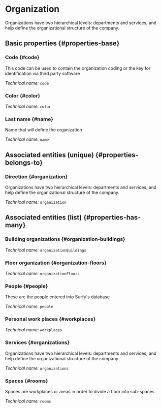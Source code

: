 # Organization
<!--- THIS FILE IS GENERATED PLEASE DO NOT EDIT IT DIRECTLY --->

Organizations have two hierarchical levels: departments and services, and help define the organizational structure of the company.

<OH code="organization"/>


## Basic properties {#properties-base}

### Code {#code}

This code can be used to contain the organization coding or the key for identification via third party software

*Technical name:* ```code```
<PH code="organization:code"/>

### Color {#color}



*Technical name:* ```color```
<PH code="organization:color"/>

### Last name {#name}

Name that will define the organization

*Technical name:* ```name```
<PH code="organization:name"/>


## Associated entities (unique) {#properties-belongs-to}

### Direction {#organization}

Organizations have two hierarchical levels: departments and services, and help define the organizational structure of the company.

*Technical name:* ```organization```
<PH code="organization:organization"/>


## Associated entities (list) {#properties-has-many}

### Building organizations {#organization-buildings}



*Technical name:* ```organizationBuildings```
<PH code="organization:organizationBuildings"/>

### Floor organization {#organization-floors}



*Technical name:* ```organizationFloors```
<PH code="organization:organizationFloors"/>

### People {#people}

These are the people entered into Surfy's database

*Technical name:* ```people```
<PH code="organization:people"/>

### Personal work places {#workplaces}



*Technical name:* ```workplaces```
<PH code="organization:workplaces"/>

### Services {#organizations}

Organizations have two hierarchical levels: departments and services, and help define the organizational structure of the company.

*Technical name:* ```organizations```
<PH code="organization:organizations"/>

### Spaces {#rooms}

Spaces are workplaces or areas in order to divide a floor into sub-spaces.

*Technical name:* ```rooms```
<PH code="organization:rooms"/>




